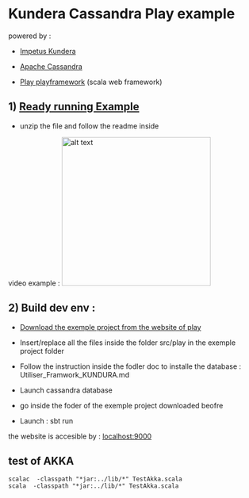 # Kundera Cassandra Play example

powered by :

- [Impetus Kundera](https://github.com/Impetus/Kundera)

- [Apache Cassandra](https://github.com/apache/cassandra)

- [Play playframework](https://github.com/playframework/playframework) (scala web framework)


## 1) [Ready running Example](./example)

- unzip the file and follow the readme inside

video example :
<a href="https://user-images.githubusercontent.com/10202690/54074487-33e85280-4293-11e9-9071-4d9b467200e9.gif" target="_blank"><img src="https://user-images.githubusercontent.com/10202690/54074487-33e85280-4293-11e9-9071-4d9b467200e9.gif" alt="alt text" width="300" height="whatever"></a>

## 2) Build dev env :

- [Download the exemple project from the website of play](https://www.playframework.com/getting-started)
- Insert/replace all the files inside the folder src/play in the exemple project folder

- Follow the instruction inside the fodler doc to installe the database : Utiliser_Framwork_KUNDURA.md

- Launch cassandra database
- go inside the foder of the exemple project downloaded beofre
- Launch : sbt run

the website is accesible by : [localhost:9000](http://localhost:9000)


## test of AKKA
```
scalac  -classpath "*jar:../lib/*" TestAkka.scala
scala  -classpath "*jar:../lib/*" TestAkka.scala
```


